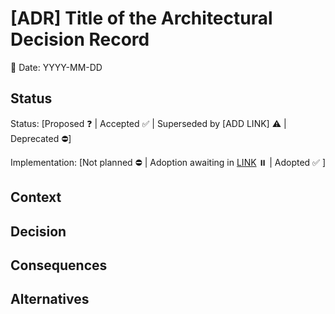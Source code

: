 # [ADR] Title of the Architectural Decision Record

📆 Date: YYYY-MM-DD

## Status

<!-- One of: Proposed, Accepted, Superseded by [LINK](), Deprecated -->

Status: [Proposed ❓ | Accepted ✅ | Superseded by [ADD LINK] ⚠️ | Deprecated ⛔]

<!-- One of: Adoption awaiting in [LINK](), Adopted -->

Implementation: [Not planned ⛔ | Adoption awaiting in [LINK]() ⏸️ | Adopted ✅ ]

## Context

<!-- Provide background information and the reasons for this decision. What are the business, technical, or other drivers that motivated this decision? -->

## Decision

<!-- Clearly state the architectural decision that has been made. This includes details about the chosen solution. -->

## Consequences

<!-- What are the consequences of this decision? Include both positive and negative outcomes. What trade-offs come with this decision? -->

## Alternatives

<!-- Describe other options that were considered and why they were not chosen. This helps provide context and justification for the decision. -->
